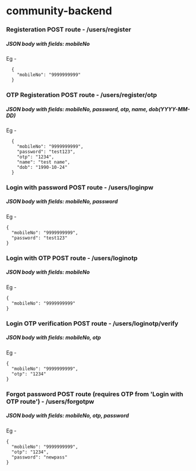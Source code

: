 # community-backend

### Registeration POST route - /users/register

  ##### JSON body with fields: mobileNo
  Eg - 
  
      {
        "mobileNo": "9999999999"
      }
  
### OTP Registeration POST route - /users/register/otp
  
  ##### JSON body with fields: mobileNo, password, otp, name, dob(YYYY-MM-DD)
  Eg - 
  
      {
        "mobileNo": "9999999999",
        "password": "test123",
        "otp": "1234",
        "name": "test name",
        "dob": "1990-10-24"
      }
  
### Login with password POST route - /users/loginpw
 
  ##### JSON body with fields: mobileNo, password
  Eg - 
  
    {
      "mobileNo": "9999999999",
      "password": "test123"
    }
    
### Login with OTP POST route - /users/loginotp
 
  ##### JSON body with fields: mobileNo
  Eg - 
  
    {
      "mobileNo": "9999999999"
    }
    
### Login OTP verification POST route - /users/loginotp/verify
 
  ##### JSON body with fields: mobileNo, otp
  Eg - 
  
    {
      "mobileNo": "9999999999",
      "otp": "1234"
    }    

### Forgot password POST route (requires OTP from 'Login with OTP route') - /users/forgotpw
 
  ##### JSON body with fields: mobileNo, otp, password
  Eg - 
  
    {
      "mobileNo": "9999999999",
      "otp": "1234",
      "password": "newpass"
    }    